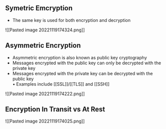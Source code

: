
## Symetric Emcryption

* The same key is used for both encryption and decryption

![[Pasted image 20221119174324.png]]

## Asymmetric Encryption

-   Asymmetric encryption is also known as public key cryptography 
-   Messages encrypted with the public key can only be decrypted with the private key
-   Messages encrypted with the private key can be decrypted with the public key  
• Examples include [[SSL]]/[[TLS]] and [[SSH]]

![[Pasted image 20221119174222.png]]

## Encryption In Transit vs At Rest

![[Pasted image 20221119174025.png]]
